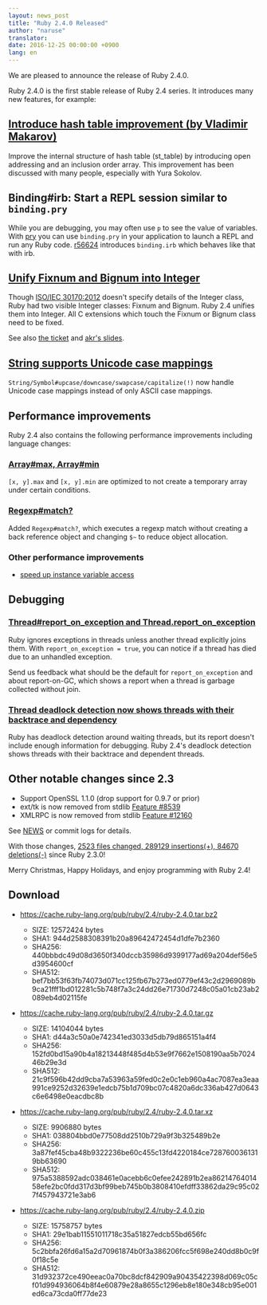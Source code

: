 ```yaml
---
layout: news_post
title: "Ruby 2.4.0 Released"
author: "naruse"
translator:
date: 2016-12-25 00:00:00 +0900
lang: en
---
```


We are pleased to announce the release of Ruby 2.4.0.

Ruby 2.4.0 is the first stable release of Ruby 2.4 series.
It introduces many new features, for example:

## [Introduce hash table improvement (by Vladimir Makarov)](https://bugs.ruby-lang.org/issues/12142)

Improve the internal structure of hash table (st_table) by introducing open addressing
and an inclusion order array.
This improvement has been discussed with many people, especially with Yura Sokolov.

## Binding#irb: Start a REPL session similar to `binding.pry`

While you are debugging, you may often use `p` to see the value of variables.
With [pry](https://github.com/pry/pry) you can use `binding.pry` in your application
to launch a REPL and run any Ruby code.
[r56624](https://github.com/ruby/ruby/commit/493e48897421d176a8faf0f0820323d79ecdf94a)
introduces `binding.irb` which behaves like that with irb.

## [Unify Fixnum and Bignum into Integer](https://bugs.ruby-lang.org/issues/12005)

Though [ISO/IEC 30170:2012](http://www.iso.org/iso/iso_catalogue/catalogue_tc/catalogue_detail.htm?csnumber=59579)
doesn't specify details of the Integer class,
Ruby had two visible Integer classes: Fixnum and Bignum.
Ruby 2.4 unifies them into Integer.
All C extensions which touch the Fixnum or Bignum class need to be fixed.

See also [the ticket](https://bugs.ruby-lang.org/issues/12005) and [akr's slides](http://www.a-k-r.org/pub/2016-09-08-rubykaigi-unified-integer.pdf).

## [String supports Unicode case mappings](https://bugs.ruby-lang.org/issues/10085)

`String/Symbol#upcase/downcase/swapcase/capitalize(!)` now handle
Unicode case mappings instead of only ASCII case mappings.

## Performance improvements

Ruby 2.4 also contains the following performance improvements including
language changes:

### [Array#max, Array#min](https://bugs.ruby-lang.org/issues/12172)

`[x, y].max` and `[x, y].min` are optimized to not create a temporary array
under certain conditions.

### [Regexp#match?](https://bugs.ruby-lang.org/issues/8110)

Added `Regexp#match?`, which executes a regexp match without creating
a back reference object and changing `$~` to reduce object allocation.

### Other performance improvements

* [speed up instance variable access](https://bugs.ruby-lang.org/issues/12274)

## Debugging

### [Thread#report_on_exception and Thread.report_on_exception](https://bugs.ruby-lang.org/issues/6647)

Ruby ignores exceptions in threads unless another thread explicitly joins them.
With `report_on_exception = true`,
you can notice if a thread has died due to an unhandled exception.

Send us feedback what should be the default for `report_on_exception`
and about report-on-GC, which shows a report when a thread is
garbage collected without join.

### [Thread deadlock detection now shows threads with their backtrace and dependency](https://bugs.ruby-lang.org/issues/8214)

Ruby has deadlock detection around waiting threads, but its report doesn't
include enough information for debugging.
Ruby 2.4's deadlock detection shows threads with their backtrace and
dependent threads.

## Other notable changes since 2.3

* Support OpenSSL 1.1.0 (drop support for 0.9.7 or prior)
* ext/tk is now removed from stdlib [Feature #8539](https://bugs.ruby-lang.org/issues/8539)
* XMLRPC is now removed from stdlib [Feature #12160](https://bugs.ruby-lang.org/issues/12160)

See [NEWS](https://github.com/ruby/ruby/blob/v2_4_0/NEWS)
or commit logs for details.

With those changes,
[2523 files changed, 289129 insertions(+), 84670 deletions(-)](https://github.com/ruby/ruby/compare/v2_3_0...v2_4_0)
since Ruby 2.3.0!

Merry Christmas, Happy Holidays, and enjoy programming with Ruby 2.4!

## Download

* <https://cache.ruby-lang.org/pub/ruby/2.4/ruby-2.4.0.tar.bz2>

  * SIZE:   12572424 bytes
  * SHA1:   944d2588308391b20a89642472454d1dfe7b2360
  * SHA256: 440bbbdc49d08d3650f340dccb35986d9399177ad69a204def56e5d3954600cf
  * SHA512: bef7bb53f63fb74073d071cc125fb67b273ed0779ef43c2d2969089b9ca21fff1bd012281c5b748f7a3c24dd26e71730d7248c05a01cb23ab2089eb4d02115fe

* <https://cache.ruby-lang.org/pub/ruby/2.4/ruby-2.4.0.tar.gz>

  * SIZE:   14104044 bytes
  * SHA1:   d44a3c50a0e742341ed3033d5db79d865151a4f4
  * SHA256: 152fd0bd15a90b4a18213448f485d4b53e9f7662e1508190aa5b702446b29e3d
  * SHA512: 21c9f596b42dd9cba7a53963a59fed0c2e0c1eb960a4ac7087ea3eaa991ce9252d32639e1edcb75b1d709bc07c4820a6dc336ab427d0643c6e6498e0eacdbc8b

* <https://cache.ruby-lang.org/pub/ruby/2.4/ruby-2.4.0.tar.xz>

  * SIZE:   9906880 bytes
  * SHA1:   038804bbd0e77508dd2510b729a9f3b325489b2e
  * SHA256: 3a87fef45cba48b9322236be60c455c13fd4220184ce7287600361319bb63690
  * SHA512: 975a5388592adc038461e0acebb6c0efee242891b2ea8621476401458efe2bc0fdd317d3bf99beb745b0b3808410efdff33862da29c95c027f457943721e3ab6

* <https://cache.ruby-lang.org/pub/ruby/2.4/ruby-2.4.0.zip>

  * SIZE:   15758757 bytes
  * SHA1:   29e1bab11551011718c35a51827edcb55bd656fc
  * SHA256: 5c2bbfa26fd6a15a2d70961874b0f3a386206fcc5f698e240dd8b0c9f0f18c5e
  * SHA512: 31d932372ce490eeac0a70bc8dcf842909a90435422398d069c05cf01d994936064b8f4e60879e28a8655c1296eb8e180e348cb95e001ed6ca73cda0ff77de23
